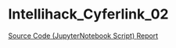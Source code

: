 # Intellihack_Cyferlink_02

[Source Code (JupyterNotebook Script) ](./Task_02.ipynb)
[Report](./Task_02_report.pdf)
 
